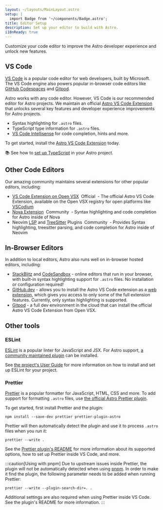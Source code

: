```yaml
---
layout: ~/layouts/MainLayout.astro
setup: |
  import Badge from '~/components/Badge.astro';
title: Editor Setup
description: Set up your editor to build with Astro.
i18nReady: true
---
```


Customize your code editor to improve the Astro developer experience and unlock new features.

## VS Code

[VS Code](https://code.visualstudio.com/) is a popular code editor for web developers, built by Microsoft. The VS Code engine also powers popular in-browser code editors like [GitHub Codespaces](https://github.com/features/codespaces) and [Gitpod](https://gitpod.io/).

Astro works with any code editor. However, VS Code is our recommended editor for Astro projects. We maintain an official [Astro VS Code Extension](https://marketplace.visualstudio.com/items?itemName=astro-build.astro-vscode) that unlocks several key features and developer experience improvements for Astro projects.

- Syntax highlighting for `.astro` files.
- TypeScript type information for `.astro` files.
- [VS Code Intellisense](https://code.visualstudio.com/docs/editor/intellisense) for code completion, hints and more.

To get started, install the [Astro VS Code Extension](https://marketplace.visualstudio.com/items?itemName=astro-build.astro-vscode) today.

📚 See how to [set up TypeScript](/en/guides/typescript/) in your Astro project.

## Other Code Editors

Our amazing community maintains several extensions for other popular editors, including:

- [VS Code Extension on Open VSX](https://open-vsx.org/extension/astro-build/astro-vscode) <span style="margin: 0.25em;"><Badge variant="accent">Official</Badge></span> - The official Astro VS Code Extension, available on the Open VSX registry for open platforms like [VSCodium](https://vscodium.com/)
- [Nova Extension](https://extensions.panic.com/extensions/sciencefidelity/sciencefidelity.astro/) <span style="margin: 0.25em;"><Badge variant="neutral">Community</Badge></span> - Syntax highlighting and code completion for Astro inside of Nova
- Neovim [LSP](https://github.com/neovim/nvim-lspconfig/blob/master/doc/server_configurations.md#astro) and [TreeSitter](https://github.com/virchau13/tree-sitter-astro) Plugins <span style="margin: 0.25em;"><Badge variant="neutral">Community</Badge></span> - Provides Syntax highlighting, treesitter parsing, and code completion for Astro inside of Neovim

## In-Browser Editors

In addition to local editors, Astro also runs well on in-browser hosted editors, including:

- [StackBlitz](https://stackblitz.com/) and [CodeSandbox](https://codesandbox.io/) - online editors that run in your browser, with built-in syntax highlighting support for `.astro` files. No installation or configuration required!
- [GitHub.dev](https://github.dev/) - allows you to install the Astro VS Code extension as a [web extension](https://code.visualstudio.com/api/extension-guides/web-extensions), which gives you access to only some of the full extension features. Currently, only syntax highlighting is supported.
- [Gitpod](https://gitpod.io/) - a full dev environment in the cloud that can install the official Astro VS Code Extension from Open VSX.

## Other tools

### ESLint

[ESLint](https://eslint.org/) is a popular linter for JavaScript and JSX. For Astro support, [a community maintained plugin](https://github.com/ota-meshi/eslint-plugin-astro) can be installed.

See [the project's User Guide](https://ota-meshi.github.io/eslint-plugin-astro/user-guide/) for more information on how to install and set up ESLint for your project.

### Prettier

[Prettier](https://prettier.io/) is a popular formatter for JavaScript, HTML, CSS and more. To add support for formatting `.astro` files, use [the official Astro Prettier plugin](https://github.com/withastro/prettier-plugin-astro).

To get started, first install Prettier and the plugin:

```shell
npm install --save-dev prettier prettier-plugin-astro
```

Prettier will then automatically detect the plugin and use it to process `.astro` files when you run it:

```shell
prettier --write .
```

See the [Prettier plugin's README](https://github.com/withastro/prettier-plugin-astro/blob/main/README.md) for more information about its supported options, how to set up Prettier inside VS Code, and more.

:::caution[Using with pnpm]
Due to upstream issues inside Prettier, the plugin will not be automatically detected when using [pnpm](https://pnpm.io/). In order to make it find the plugin, the following parameter needs to be added when running Prettier:

```shell
prettier --write --plugin-search-dir=. .
```

Additional settings are also required when using Prettier inside VS Code. See the plugin's README for more information.
:::
